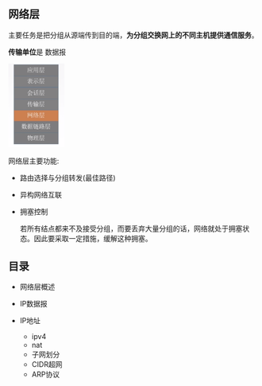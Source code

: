 ## 网络层

主要任务是把分组从源端传到目的端，**为分组交换网上的不同主机提供通信服务**。

**传输单位**是 数据报



<img src="assets/概述/image-20190921160539637.png" alt="image-20190921160539637" style="zoom:33%;" />





网络层主要功能:

- 路由选择与分组转发(最佳路径)

- 异构网络互联 

- 拥塞控制

  若所有结点都来不及接受分组，而要丢弃大量分组的话，网络就处于拥塞状态。因此要采取一定措施，缓解这种拥塞。





## 目录

- 网络层概述

- IP数据报

- IP地址 
  - ipv4
  - nat
  - 子网划分
  - CIDR超网
  - ARP协议



